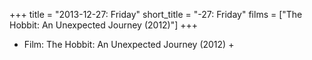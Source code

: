 +++
title = "2013-12-27: Friday"
short_title = "-27: Friday"
films = ["The Hobbit: An Unexpected Journey (2012)"]
+++


* Film: The Hobbit: An Unexpected Journey (2012) +
